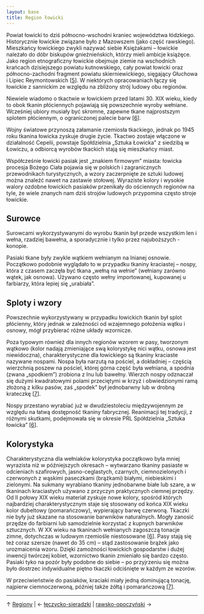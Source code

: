 ```yaml
---
layout: base
title: Region łowicki
---
```


Powiat łowicki to dziś północno-wschodni kraniec województwa łódzkiego. Historycznie łowickie związane było z Mazowszem (jako część rawskiego). Mieszkańcy łowickiego zwykli nazywać siebie Księżakami – łowickie należało do dóbr biskupów gnieźnieńskich, którzy mieli ambicje książęce. Jako region etnograficzny łowickie obejmuje ziemie na wschodnich krańcach dzisiejszego powiatu kutnowskiego, cały powiat łowicki oraz północno-zachodni fragment powiatu skierniewickiego, sięgający Głuchowa i Lipiec Reymontowskich [[5][bibliografia]]. W niektórych opracowaniach łączy się łowickie z sannickim ze względu na zbliżony strój ludowy obu regionów.

Niewiele wiadomo o tkactwie w łowickiem przed latami 30. XIX wieku, kiedy to obok tkanin płóciennych pojawiają się powszechnie wyroby wełniane. Wcześniej ubiory musiały być skromne, zapewne tkane najprostszym splotem płóciennym, o ograniczonej palecie barw [[6][bibliografia]].

Wojny światowe przynoszą załamanie rzemiosła tkackiego, jednak po 1945 roku tkanina łowicka zyskuje drugie życie. Tkactwo zostaje włączone w działalność Cepelii, powstaje Spółdzielnia „Sztuka Łowicka" z siedzibą w Łowiczu, a odbiorcą wyrobów tkackich stają się mieszkańcy miast.

Współcześnie łowicki pasiak jest „znakiem firmowym” miasta: łowicka procesja Bożego Ciała pojawia się w polskich i zagranicznych przewodnikach turystycznych, a wzory zaczerpnięte ze sztuki ludowej można znaleźć nawet na zastawie stołowej. Wyraziste kolory i wysokie walory ozdobne łowickich pasiaków przenikały do ościennych regionów na tyle, że wiele znanych nam dziś strojów ludowych przypomina często stroje łowickie.

## Surowce

Surowcami wykorzystywanymi do wyrobu tkanin był przede wszystkim len i wełna, rzadziej bawełna, a sporadycznie i tylko przez najuboższych - konopie.

Pasiaki tkane były zwykle wątkiem wełnianym na lnianej osnowie. Początkowo podobnie wyglądało to w przypadku tkaniny kraciastej – nospy, która z czasem zaczęła być tkana „wełną na wełnie” (wełniany zarówno wątek, jak osnowa). Używano często wełny importowanej, kupowanej u farbiarzy, która lepiej się „urabiała”.

## Sploty i wzory

Powszechnie wykorzystywany w przypadku łowickich tkanin był splot płócienny, który jednak w zależności od wzajemnego położenia wątku i osnowy, mógł przybierać różne układy wzornicze.

Poza typowym również dla innych regionów wzorem w pasy, tworzonym wątkowo (kolor nadają zmieniające swą kolorystykę nici wątku, osnowa jest niewidoczna), charakterystyczne dla łowickiego są tkaniny kraciaste nazywane nospami. Nospa była narzutą na pościel, a dokładniej – częścią wierzchnią poszew na pościel, której górna część była wełniana, a spodnia (zwana „spodkiem”) zrobiona z lnu lub bawełny. Wierzch nospy odznaczał się dużymi kwadratowymi polami przeciętymi w krzyż i obwiedzionymi ramą złożoną z kilku pasów, zaś „spodek” był jednobarwny lub w drobną krateczkę [[7][bibliografia]].

Nospy przestano wyrabiać już w dwudziestoleciu międzywojennym ze względu na łatwą dostępność tkaniny fabrycznej. Reanimacji tej tradycji, z różnymi skutkami, podejmowała się w okresie PRL Spółdzielnia „Sztuka łowicka” [[6][bibliografia]].

## Kolorystyka

Charakterystyczna dla wełniaków kolorystyka początkowo była mniej wyrazista niż w późniejszych okresach – wytwarzano tkaniny pasiaste w odcieniach szafirowych, jasno-ceglastych, czarnych, ciemnozielonych i czerwonych z wąskimi paseczkami (brążkami) białymi, niebieskimi i zielonymi. Na sukmany wyrabiano tkaniny jednobarwne białe lub szare, a w tkaninach kraciastych używano z przyczyn praktycznych ciemnej przędzy. Od II połowy XIX wieku materiał zyskuje nowe kolory, spośród których najbardziej charakterystycznym staje się stosowany od końca XIX wieku kolor dubeltowy (pomarańczowy), wypierający barwę czerwoną. Tkaczki nie były już skazane na stosowanie barwników naturalnych. Mogły zanosić przędze do farbiarni lub samodzielnie korzystać z kupnych barwników sztucznych. W XX wieku na tkaninach wełnianych zagoszczą tonacje zimne, dotychczas w ludowym rzemiośle niestosowane [[6][bibliografia]]. Pasy stają się też coraz szersze (nawet do 35 cm) – stąd zastosowanie brążek jako urozmaicenia wzoru. Dzięki zamożności łowickich gospodarstw i dużej inwencji twórczej kobiet, wzornictwo tkanin zmieniało się bardzo często. Pasiaki tyko na pozór były podobne do siebie – po przyjrzeniu się można było dostrzec indywidualne piętno tkaczki odciśnięte w każdym ze wzorów.

W przeciwieństwie do pasiaków, kraciaki miały jedną dominującą tonację, najpierw ciemnoczerwoną, później także żółtą i pomarańczową [[7][bibliografia]].

---

↑ [Regiony](/regiony/) | ← [łęczycko-sieradzki](/regiony/leczycko-sieradzki/) | [rawsko-opoczyński](/regiony/rawsko-opoczynski/) →

[bibliografia]: /slowniczek-i-bibliografia/#bibliografia